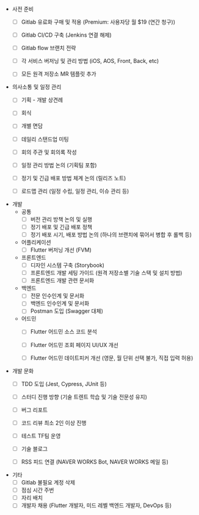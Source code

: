 - 사전 준비
	- [ ] Gitlab 유료화 구매 및 적용 (Premium: 사용자당 월 $19 (연간 청구))
	- [ ] Gitlab CI/CD 구축 (Jenkins 연결 해제)
	- [ ] Gitlab flow 브랜치 전략
	- [ ] 각 서비스 버저닝 및 관리 방법 (iOS, AOS, Front, Back, etc)
	- [ ] 모든 원격 저장소 MR 템플릿 추가


- 의사소통 및 일정 관리
	- [ ] 기획 - 개발 상견례
	- [ ] 회식
	- [ ] 개별 면담
	- [ ] 데일리 스탠드업 미팅
	- [ ] 회의 주관 및 회의록 작성
	- [ ] 일정 관리 방법 논의 (기획팀 포함)
	- [ ] 정기 및 긴급 배포 방법 체계 논의 (릴리즈 노트)
	- [ ] 로드맵 관리 (일정 수립, 일정 관리, 이슈 관리 등)


- 개발
	- 공통
		- [ ] 버전 관리 방책 논의 및 실행
		- [ ] 정기 배포 및 긴급 배포 정책
		- [ ] 정기 배포 시기, 배포 방법 논의 (하나의 브랜치에 묶어서 병합 후 롤백 등)
	- 어플리케이션
		- [ ] Flutter 버저닝 개선 (FVM)
	- 프론트엔드
		- [ ] 디자인 시스템 구축 (Storybook)
		- [ ] 프론트엔드 개발 세팅 가이드 (원격 저장소별 기술 스택 및 설치 방법)
		- [ ] 프론트엔드 개발 관련 문서화
	- 백엔드
		- [ ] 전문 인수인계 및 문서화
		- [ ] 백엔드 인수인계 및 문서화
		- [ ] Postman 도입 (Swagger 대체)
	- 어드민
		- [ ] Flutter 어드민 소스 코드 분석
		- [ ] Flutter 어드민 조회 페이지 UI/UX 개선
		- [ ] Flutter 어드민 데이트피커 개선 (영문, 월 단위 선택 불가, 직접 입력 허용)


- 개발 문화
	- [ ] TDD 도입 (Jest, Cypress, JUnit 등)
	- [ ] 스터디 진행 방향 (기술 트렌트 학습 및 기술 전문성 유지)
	- [ ] 버그 리포트
	- [ ] 코드 리뷰 최소 2인 이상 진행
	- [ ] 테스트 TF팀 운영
	- [ ] 기술 블로그
	- [ ] RSS 피드 연결 (NAVER WORKS Bot, NAVER WORKS 메일 등)


 - 기타
	 - [ ] Gitlab 불필요 계정 삭제
	 - [ ] 점심 시간 주번
	 - [ ] 자리 배치
	 - [ ] 개발자 채용 (Flutter 개발자, 미드 레벨 백엔드 개발자, DevOps 등)
